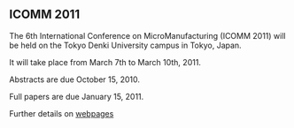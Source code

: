 ## ICOMM 2011

The 6th International Conference on 
MicroManufacturing (ICOMM 2011) will be held on the Tokyo Denki University campus in Tokyo, Japan.

It will take place from March 7th to March 10th, 2011.  
  
Abstracts are due October 15, 2010.  

Full papers are due January 15, 2011.  

Further details on [webpages](http://i2m2.northwestern.edu/content/I2M2-ICOMM_Conference.php)  
